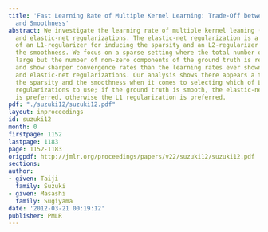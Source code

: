 ```yaml
---
title: 'Fast Learning Rate of Multiple Kernel Learning: Trade-Off between Sparsity
  and Smoothness'
abstract: We investigate the learning rate of multiple kernel leaning (MKL) with L1
  and elastic-net regularizations. The elastic-net regularization is a composition
  of an L1-regularizer for inducing the sparsity and an L2-regularizer for controlling
  the smoothness. We focus on a sparse setting where the total number of kernels is
  large but the number of non-zero components of the ground truth is relatively small,
  and show sharper convergence rates than the learning rates ever shown for both L1
  and elastic-net regularizations. Our analysis shows there appears a trade-off between
  the sparsity and the smoothness when it comes to selecting which of L1 and elastic-net
  regularizations to use; if the ground truth is smooth, the elastic-net regularization
  is preferred, otherwise the L1 regularization is preferred.
pdf: "./suzuki12/suzuki12.pdf"
layout: inproceedings
id: suzuki12
month: 0
firstpage: 1152
lastpage: 1183
page: 1152-1183
origpdf: http://jmlr.org/proceedings/papers/v22/suzuki12/suzuki12.pdf
sections: 
author:
- given: Taiji
  family: Suzuki
- given: Masashi
  family: Sugiyama
date: '2012-03-21 00:19:12'
publisher: PMLR
---
```

